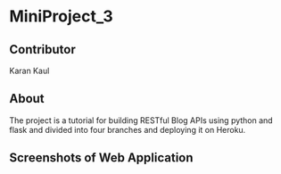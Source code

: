 # MiniProject_3
## Contributor
Karan Kaul

## About
The project is a tutorial for building RESTful Blog APIs using python and flask and divided into four branches and deploying it on Heroku.

## Screenshots of Web Application
